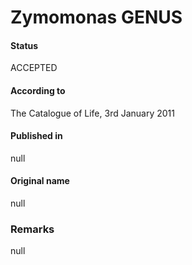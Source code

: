 Zymomonas GENUS
=======

#### Status
ACCEPTED

#### According to
The Catalogue of Life, 3rd January 2011

#### Published in
null

#### Original name
null

### Remarks
null